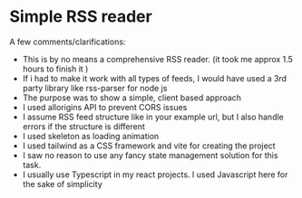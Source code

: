 # Simple RSS reader

A few comments/clarifications:  

- This is by no means a comprehensive RSS reader. (it took me approx  1.5 hours to finish it )
- If i had to make it work with all types of feeds, I would have used a 3rd 
party library like   rss-parser  for node js
-  The purpose was to show a simple, client based approach
- I used allorigins API to prevent CORS issues
- I assume RSS feed structure like in your example url, but I also handle errors if the structure is different
- I used skeleton as loading animation
- I used tailwind as a CSS framework and vite for creating the project  
- I saw no reason to use any fancy state management solution for this task.  
- I usually use Typescript in my react projects. I used Javascript here for the sake of simplicity  
